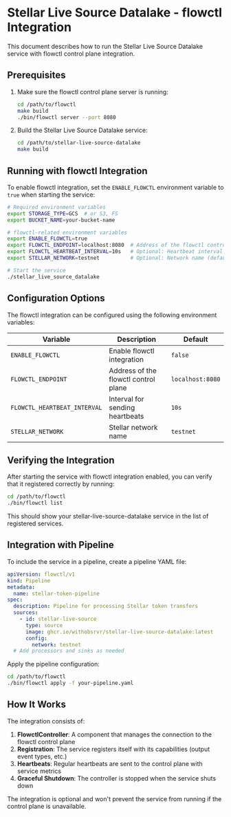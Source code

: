 # Stellar Live Source Datalake - flowctl Integration

This document describes how to run the Stellar Live Source Datalake service with flowctl control plane integration.

## Prerequisites

1. Make sure the flowctl control plane server is running:
   ```bash
   cd /path/to/flowctl
   make build
   ./bin/flowctl server --port 8080
   ```

2. Build the Stellar Live Source Datalake service:
   ```bash
   cd /path/to/stellar-live-source-datalake
   make build
   ```

## Running with flowctl Integration

To enable flowctl integration, set the `ENABLE_FLOWCTL` environment variable to `true` when starting the service:

```bash
# Required environment variables
export STORAGE_TYPE=GCS  # or S3, FS
export BUCKET_NAME=your-bucket-name

# flowctl-related environment variables
export ENABLE_FLOWCTL=true
export FLOWCTL_ENDPOINT=localhost:8080  # Address of the flowctl control plane
export FLOWCTL_HEARTBEAT_INTERVAL=10s   # Optional: Heartbeat interval (default: 10s)
export STELLAR_NETWORK=testnet          # Optional: Network name (default: testnet)

# Start the service
./stellar_live_source_datalake
```

## Configuration Options

The flowctl integration can be configured using the following environment variables:

| Variable | Description | Default |
|----------|-------------|---------|
| `ENABLE_FLOWCTL` | Enable flowctl integration | `false` |
| `FLOWCTL_ENDPOINT` | Address of the flowctl control plane | `localhost:8080` |
| `FLOWCTL_HEARTBEAT_INTERVAL` | Interval for sending heartbeats | `10s` |
| `STELLAR_NETWORK` | Stellar network name | `testnet` |

## Verifying the Integration

After starting the service with flowctl integration enabled, you can verify that it registered correctly by running:

```bash
cd /path/to/flowctl
./bin/flowctl list
```

This should show your stellar-live-source-datalake service in the list of registered services.

## Integration with Pipeline

To include the service in a pipeline, create a pipeline YAML file:

```yaml
apiVersion: flowctl/v1
kind: Pipeline
metadata:
  name: stellar-token-pipeline
spec:
  description: Pipeline for processing Stellar token transfers
  sources:
    - id: stellar-live-source
      type: source
      image: ghcr.io/withobsrvr/stellar-live-source-datalake:latest
      config:
        network: testnet
  # Add processors and sinks as needed
```

Apply the pipeline configuration:

```bash
cd /path/to/flowctl
./bin/flowctl apply -f your-pipeline.yaml
```

## How It Works

The integration consists of:

1. **FlowctlController**: A component that manages the connection to the flowctl control plane
2. **Registration**: The service registers itself with its capabilities (output event types, etc.)
3. **Heartbeats**: Regular heartbeats are sent to the control plane with service metrics
4. **Graceful Shutdown**: The controller is stopped when the service shuts down

The integration is optional and won't prevent the service from running if the control plane is unavailable.
